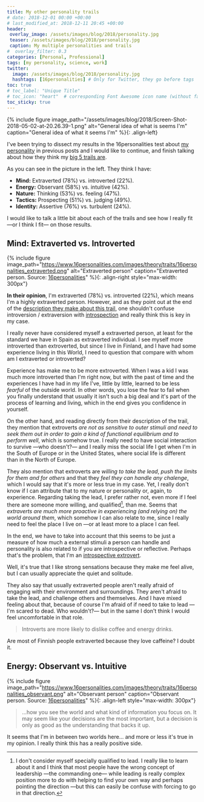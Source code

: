 ```yaml
---
title: My other personality trails
# date: 2018-12-01 00:00 +00:00
# last_modified_at: 2018-12-11 20:45 +00:00
header: 
 overlay_image: /assets/images/blog/2018/personality.jpg
 teaser: /assets/images/blog/2018/personality.jpg
 caption: My multiple personalities and trails
#  overlay_filter: 0.3
categories: [Personal, Professional]
tags: [my personality, science, work]
twitter: 
  image: /assets/images/blog/2018/personality.jpg
  hashtags: [16personalities] # Only for Twitter, they go before tags
toc: true
# toc_label: "Unique Title"
# toc_icon: "heart"  # corresponding Font Awesome icon name (without fa prefix)
toc_sticky: true
---
```


{% include figure image_path="/assets/images/blog/2018/Screen-Shot-2018-05-02-at-20.26.39-1.png" alt="General idea of what is seems I'm" caption="General idea of what it seems I'm" %}{: .align-left}

I've been trying to dissect my results in the 16personalities test about [my personality](/archive/tags/my-personality/) in previous posts and I would like to continue, and finish talking about how they think my [big 5 trails are](https://en.wikipedia.org/wiki/Big_Five_personality_traits). 

As you can see in the picture in the left. They think I have: 

- **Mind:** Extraverted (78%) vs. introverted (22%). 
- **Energy:** Observant (58%) vs. intuitive (42%). 
- **Nature:** Thinking (53%) vs. feeling (47%). 
- **Tactics:** Prospecting (51%) vs. judging (49%). 
- **Identity:** Assertive (76%) vs. turbulent (24%). 

I would like to talk a little bit about each of the trails and see how I really fit —or I think I fit— on those results. 

## Mind: Extraverted vs. Introverted

{% include figure image_path="https://www.16personalities.com/images/theory/traits/16personalities_extraverted.png" alt="Extraverted person" caption="Extraverted person. Source: [16personalities](https://www.16personalities.com/articles/mind-introverted-vs-extraverted)" %}{: .align-right style="max-width: 300px"}

**In their opinion**, I'm extraverted (78%) vs. introverted (22%), which means I'm a highly extraverted person. However, and as they point out at the end of the [description they make about this trail](https://www.16personalities.com/articles/mind-introverted-vs-extraverted), one shouldn't confuse introversion / extraversion with [introspection](https://en.wikipedia.org/wiki/Introspection) and really think this is key in my case. 

I really never have considered myself a extraverted person, at least for the standard we have in Spain as extraverted individual. I see myself more introverted than extroverted, but since I live in Finland, and I have had some experience living in this World, I need to question that compare with whom am I extraverted or introverted? 

Experience has make me to be more extroverted. When I was a kid I was much more introverted than I'm right now, but with the past of time and the experiences I have had in my life I've, little by little, learned to be less *fearful* of the outside world. In other words, you lose the fear to fail when you finally understand that usually it isn't such a big deal and it's part of the process of learning and living, which in the end gives you confidence in yourself. 

On the other hand, and reading directly from their description of the trail, they mention that  extroverts *are not as sensitive to outer stimuli and need to seek them out in order to gain a kind of functional equilibrium and to perform well*, which is somehow true. I really need to have social interaction to survive —who doesn't?— and I really miss the social life I get when I'm in the South of Europe or in the United States, where social life is different than in the North of Europe. 

They also mention that extroverts are *willing to take the lead*, *push the limits for them and for others* and that they *feel they can handle any chalenge*, which I would say that it's more or less true in my case. Yet, I really don't know if I can attribute that to my nature or personality or, again, to experience. Regarding taking the lead, I prefer rather not, even more if I feel there are someone more willing, and qualified[^1], than me. Seems that *extraverts are much more proactive in experiencing (and relying on) the world around them*, which somehow I can also relate to me, since I really need to feel the place I live on —or at least more to a place I can feel. 

In the end, we have to take into account that this seems to be just a measure of how much a external stimuli a person can handle and personality is also related to if you are introspective or reflective. Perhaps that's the problem, that I'm an [introspective extrovert](http://tcat.tc/1PJ4yUZ). 





Well, it's true that I like strong sensations because they make me feel alive, but I can usually appreciate the quiet and solitude. 

They also say that usually extraverted people aren't really afraid of engaging with their environment and surroundings. They aren't afraid to take the lead, and challenge others and themselves. And I have mixed feeling about that, because of course I'm afraid of if need to take to lead —I'm scared to dead. Who wouldn't?— but in the same I don't think I would feel uncomfortable in that role. 

> Introverts are more likely to dislike coffee and energy drinks. 

Are most of Finnish people extraverted because they love caffeine? I doubt it. 

## Energy: Observant vs. Intuitive

{% include figure image_path="https://www.16personalities.com/images/theory/traits/16personalities_observant.png" alt="Observant person" caption="Observant person. Source: [16personalities](https://www.16personalities.com/articles/energy-intuitive-vs-observant)" %}{: .align-left style="max-width: 300px"}

> ...how you see the world and what kind of information you focus on. It may seem like your decisions are the most important, but a decision is only as good as the understanding that backs it up.

It seems that I'm in between two worlds here... and more or less it's true in my opinion. I really think this has a really positive side.





[^1]: I don't consider myself specially qualified to lead. I really like to learn about it and I think that most people have the wrong concept of leadership —the commanding one— while leading is really complex position more to do with helping to find your own way and perhaps pointing the direction —but this can easily be confuse with forcing to go in that direction. 

